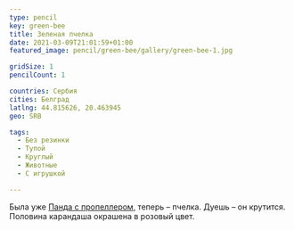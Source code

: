 ```yaml
---
type: pencil
key: green-bee
title: Зеленая пчелка
date: 2021-03-09T21:01:59+01:00
featured_image: pencil/green-bee/gallery/green-bee-1.jpg

gridSize: 1
pencilCount: 1

countries: Сербия
cities: Белград
latlng: 44.815626, 20.463945
geo: SRB

tags:
  - Без резинки
  - Тупой
  - Круглый
  - Животные
  - С игрушкой

---
```


Была уже [Панда с пропеллером](?display=vietpanda), теперь – пчелка. Дуешь – он крутится. Половина карандаша окрашена в розовый цвет.

